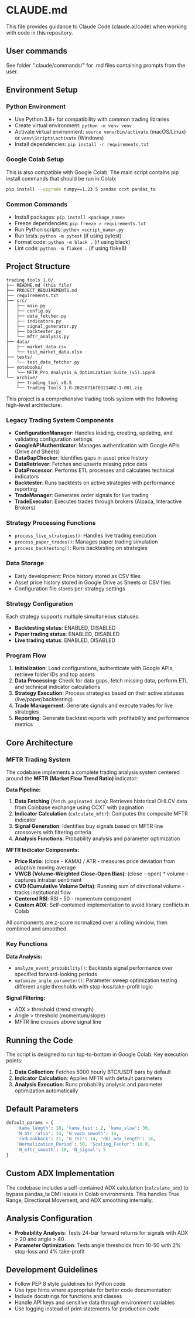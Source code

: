 # CLAUDE.md

This file provides guidance to Claude Code (claude.ai/code) when working with code in this repository.

## User commands
See folder ".claude/commands/" for .md files containing prompts from the user. 

## Environment Setup

### Python Environment
- Use Python 3.8+ for compatibility with common trading libraries
- Create virtual environment: `python -m venv venv`
- Activate virtual environment: `source venv/bin/activate` (macOS/Linux) or `venv\Scripts\activate` (Windows)
- Install dependencies: `pip install -r requirements.txt`

### Google Colab Setup
This is also compatible with Google Colab. The main script contains pip install commands that should be run in Colab:

```bash
pip install --upgrade numpy==1.23.5 pandas ccxt pandas_ta
```

### Common Commands
- Install packages: `pip install <package_name>`
- Freeze dependencies: `pip freeze > requirements.txt`
- Run Python scripts: `python <script_name>.py`
- Run tests: `python -m pytest` (if using pytest)
- Format code: `python -m black .` (if using black)
- Lint code: `python -m flake8 .` (if using flake8)

## Project Structure

```
trading tools 1.0/
├── README.md (this file)
├── PROJECT_REQUIREMENTS.md
├── requirements.txt
├── src/
│   ├── main.py
│   ├── config.py
│   ├── data_fetcher.py
│   ├── indicators.py
│   ├── signal_generator.py
│   ├── backtester.py
│   └── mftr_analysis.py
├── data/
│   ├── market_data.csv
│   └── test_market_data.xlsx
├── tests/
│   └── test_data_fetcher.py
├── notebooks/
│   └── MFTR_Pro_Analysis_&_Optimization_Suite_(v5).ipynb
└── archive/
    ├── trading_tool_v0.5
    └── Trading Tools 1.0-20250716T032140Z-1-001.zip
```

This project is a comprehensive trading tools system with the following high-level architecture:

### Legacy Trading System Components
- **ConfigurationManager**: Handles loading, creating, updating, and validating configuration settings
- **GoogleAPIAuthenticator**: Manages authentication with Google APIs (Drive and Sheets)
- **DataGapChecker**: Identifies gaps in asset price history
- **DataRetriever**: Fetches and upserts missing price data
- **DataProcessor**: Performs ETL processes and calculates technical indicators
- **Backtester**: Runs backtests on active strategies with performance reporting
- **TradeManager**: Generates order signals for live trading
- **TradeExecutor**: Executes trades through brokers (Alpaca, Interactive Brokers)

### Strategy Processing Functions
- `process_live_strategies()`: Handles live trading execution
- `process_paper_trades()`: Manages paper trading simulation
- `process_backtesting()`: Runs backtesting on strategies

### Data Storage
- Early development: Price history stored as CSV files
- Asset price history stored in Google Drive as Sheets or CSV files
- Configuration file stores per-strategy settings

### Strategy Configuration
Each strategy supports multiple simultaneous statuses:
- **Backtesting status**: ENABLED, DISABLED
- **Paper trading status**: ENABLED, DISABLED  
- **Live trading status**: ENABLED, DISABLED

### Program Flow
1. **Initialization**: Load configurations, authenticate with Google APIs, retrieve folder IDs and top assets
2. **Data Processing**: Check for data gaps, fetch missing data, perform ETL and technical indicator calculations
3. **Strategy Execution**: Process strategies based on their active statuses (live/paper/backtesting)
4. **Trade Management**: Generate signals and execute trades for live strategies
5. **Reporting**: Generate backtest reports with profitability and performance metrics

## Core Architecture

### MFTR Trading System
The codebase implements a complete trading analysis system centered around the **MFTR (Market Flow Trend Ratio)** indicator:

**Data Pipeline:**
1. **Data Fetching** (`fetch_paginated_data`): Retrieves historical OHLCV data from Coinbase exchange using CCXT with pagination
2. **Indicator Calculation** (`calculate_mftr`): Computes the composite MFTR indicator 
3. **Signal Generation**: Identifies buy signals based on MFTR line crossovers with filtering criteria
4. **Analysis Functions**: Probability analysis and parameter optimization

**MFTR Indicator Components:**
- **Price Ratio**: (close - KAMA) / ATR - measures price deviation from adaptive moving average
- **VWCB (Volume-Weighted Close-Open Bias)**: (close - open) * volume - captures intrabar sentiment
- **CVD (Cumulative Volume Delta)**: Running sum of directional volume - tracks institutional flow
- **Centered RSI**: RSI - 50 - momentum component
- **Custom ADX**: Self-contained implementation to avoid library conflicts in Colab

All components are z-score normalized over a rolling window, then combined and smoothed.

### Key Functions

**Data Analysis:**
- `analyze_event_probability()`: Backtests signal performance over specified forward-looking periods
- `optimize_angle_parameter()`: Parameter sweep optimization testing different angle thresholds with stop-loss/take-profit logic

**Signal Filtering:**
- ADX > threshold (trend strength)
- Angle > threshold (momentum/slope)
- MFTR line crosses above signal line

## Running the Code

The script is designed to run top-to-bottom in Google Colab. Key execution points:

1. **Data Collection**: Fetches 5000 hourly BTC/USDT bars by default
2. **Indicator Calculation**: Applies MFTR with default parameters
3. **Analysis Execution**: Runs probability analysis and parameter optimization automatically

## Default Parameters

```python
default_params = {
    'kama_length': 10, 'kama_fast': 2, 'kama_slow': 30,
    'N_atr_ratio': 14, 'N_vwcb_smooth': 14,
    'cvdLookback': 21, 'N_rsi': 14, 'dmi_adx_length': 14,
    'Normalization_Period': 50, 'Scaling_Factor': 10.0,
    'N_mftr_smooth': 10, 'N_signal': 5
}
```

## Custom ADX Implementation

The codebase includes a self-contained ADX calculation (`calculate_adx`) to bypass pandas_ta DMI issues in Colab environments. This handles True Range, Directional Movement, and ADX smoothing internally.

## Analysis Configuration

- **Probability Analysis**: Tests 24-bar forward returns for signals with ADX > 20 and angle > 40
- **Parameter Optimization**: Tests angle thresholds from 10-50 with 2% stop-loss and 4% take-profit

## Development Guidelines
- Follow PEP 8 style guidelines for Python code
- Use type hints where appropriate for better code documentation
- Include docstrings for functions and classes
- Handle API keys and sensitive data through environment variables
- Use logging instead of print statements for production code